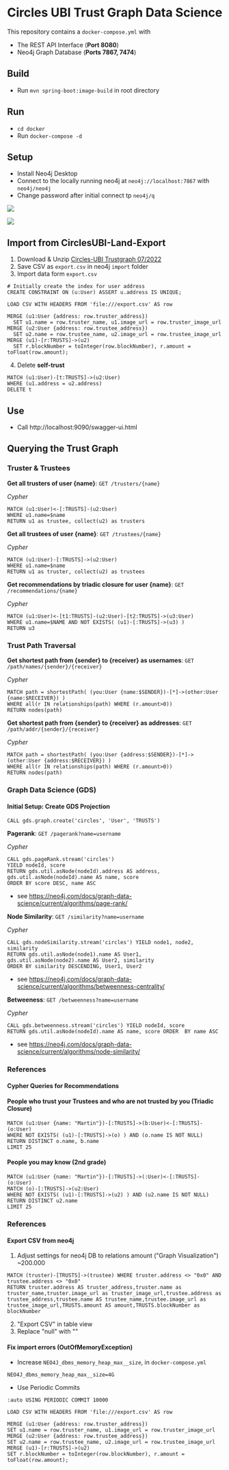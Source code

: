 # Circles UBI Trust Graph Data Science

This repository contains a `docker-compose.yml` with

* The REST API Interface (**Port 8080**)
* Neo4j Graph Database (**Ports 7867, 7474**)

## Build

* Run `mvn spring-boot:image-build` in root directory

## Run

* `cd docker`
* Run `docker-compose -d`

## Setup

* Install Neo4j Desktop
* Connect to the locally running neo4j at `neo4j://localhost:7867` with `neo4j/neo4j`
* Change password after initial connect tp `neo4j/q`

![](https://i.imgur.com/e9yeiEU.png)

![](https://i.imgur.com/BHau1IY.png)


## Import from CirclesUBI-Land-Export

1. Download & Unzip [Circles-UBI Trustgraph 07/2022](https://drive.google.com/file/d/1UvZLAEGB7SLlJuYaKs2Q8z8q1dxrW7GQ/view?usp=sharing)
2. Save CSV as `export.csv` in neo4j `import` folder
3. Import data form `export.csv`
```
# Initially create the index for user address
CREATE CONSTRAINT ON (u:User) ASSERT u.address IS UNIQUE;

LOAD CSV WITH HEADERS FROM 'file:///export.csv' AS row

MERGE (u1:User {address: row.truster_address})
  SET u1.name = row.truster_name, u1.image_url = row.truster_image_url
MERGE (u2:User {address: row.trustee_address})
  SET u2.name = row.trustee_name, u2.image_url = row.trustee_image_url
MERGE (u1)-[r:TRUSTS]->(u2)
  SET r.blockNumber = toInteger(row.blockNumber), r.amount = toFloat(row.amount);
```
4. Delete **self-trust**
```
MATCH (u1:User)-[t:TRUSTS]->(u2:User)
WHERE (u1.address = u2.address)
DELETE t
```

## Use

* Call http://localhost:9090/swagger-ui.html

## Querying the Trust Graph

### Truster & Trustees

**Get all trusters of user {name}**: `GET /trusters/{name}`

*Cypher* 
```
MATCH (u1:User)<-[:TRUSTS]-(u2:User) 
WHERE u1.name=$name 
RETURN u1 as trustee, collect(u2) as trusters
```

**Get all trustees of user {name}**: `GET /trustees/{name}`

*Cypher*
```
MATCH (u1:User)-[:TRUSTS]->(u2:User) 
WHERE u1.name=$name 
RETURN u1 as truster, collect(u2) as trustees
```

**Get recommendations by triadic closure for user {name}**: `GET /recommendations/{name}`

*Cypher*
```
MATCH (u1:User)<-[t1:TRUSTS]-(u2:User)-[t2:TRUSTS]->(u3:User) 
WHERE u1.name=$NAME AND NOT EXISTS( (u1)-[:TRUSTS]->(u3) ) 
RETURN u3
```
### Trust Path Traversal

**Get shortest path from {sender} to {receiver} as usernames**: `GET /path/names/{sender}/{receiver}`

*Cypher*
```
MATCH path = shortestPath( (you:User {name:$SENDER})-[*]->(other:User {name:$RECEIVER}) )
WHERE all(r IN relationships(path) WHERE (r.amount>0))
RETURN nodes(path)
```

**Get shortest path from {sender} to {receiver} as addresses**: `GET /path/addr/{sender}/{receiver}`

*Cypher*
```
MATCH path = shortestPath( (you:User {address:$SENDER})-[*]->(other:User {address:$RECEIVER}) )
WHERE all(r IN relationships(path) WHERE (r.amount>0))
RETURN nodes(path)
```

### Graph Data Science (GDS)

#### Initial  Setup: Create GDS Projection
`CALL gds.graph.create('circles', 'User', 'TRUSTS')`

**Pagerank**: `GET /pagerank?name=username`

*Cypher*
```
CALL gds.pageRank.stream('circles')
YIELD nodeId, score
RETURN gds.util.asNode(nodeId).address AS address, gds.util.asNode(nodeId).name AS name, score
ORDER BY score DESC, name ASC
```
* see https://neo4j.com/docs/graph-data-science/current/algorithms/page-rank/

**Node Similarity**: `GET /similarity?name=username`

*Cypher*
```
CALL gds.nodeSimilarity.stream('circles') YIELD node1, node2, similarity 
RETURN gds.util.asNode(node1).name AS User1, gds.util.asNode(node2).name AS User2, similarity 
ORDER BY similarity DESCENDING, User1, User2
```

* see https://neo4j.com/docs/graph-data-science/current/algorithms/betweenness-centrality/

**Betweeness**: `GET /betweenness?name=username`

*Cypher*
```
CALL gds.betweenness.stream('circles') YIELD nodeId, score 
RETURN gds.util.asNode(nodeId).name AS name, score ORDER  BY name ASC
```

* see https://neo4j.com/docs/graph-data-science/current/algorithms/node-similarity/

### References

#### Cypher Queries for Recommendations

#### People who trust your Trustees and who are not trusted by you (Triadic Closure)
```
MATCH (u1:User {name: "Martin"})-[:TRUSTS]->(b:User)<-[:TRUSTS]-(o:User)
WHERE NOT EXISTS( (u1)-[:TRUSTS]->(o) ) AND (o.name IS NOT NULL)
RETURN DISTINCT o.name, b.name
LIMIT 25
```

#### People you may know (2nd grade)
```
MATCH (u1:User {name: "Martin"})-[:TRUSTS]->(:User)<-[:TRUSTS]-(o:User)
MATCH (o)-[:TRUSTS]->(u2:User)
WHERE NOT EXISTS( (u1)-[:TRUSTS]->(u2) ) AND (u2.name IS NOT NULL)
RETURN DISTINCT u2.name
LIMIT 25
```

### References

#### Export CSV from neo4j

1. Adjust settings for neo4j DB to relations amount ("Graph Visualization") ~200.000
```
MATCH (truster)-[TRUSTS]->(trustee) WHERE truster.address <> "0x0" AND trustee.address <> "0x0" 
RETURN truster.address AS truster_address,truster.name as truster_name,truster.image_url as truster_image_url,trustee.address as trustee_address,trustee.name AS trustee_name,trustee.image_url as trustee_image_url,TRUSTS.amount AS amount,TRUSTS.blockNumber as blockNumber
```
2. "Export CSV" in table view
3. Replace "null" with ""

#### Fix import errors (OutOfMemoryException)

* Increase `NEO4J_dbms_memory_heap_max__size`, in `docker-compose.yml`

`NEO4J_dbms_memory_heap_max__size=4G`

* Use Periodic Commits

```
:auto USING PERIODIC COMMIT 10000

LOAD CSV WITH HEADERS FROM 'file:///export.csv' AS row

MERGE (u1:User {address: row.truster_address})
SET u1.name = row.truster_name, u1.image_url = row.truster_image_url
MERGE (u2:User {address: row.trustee_address})
SET u2.name = row.trustee_name, u2.image_url = row.trustee_image_url
MERGE (u1)-[r:TRUSTS]->(u2)
SET r.blockNumber = toInteger(row.blockNumber), r.amount = toFloat(row.amount);
  